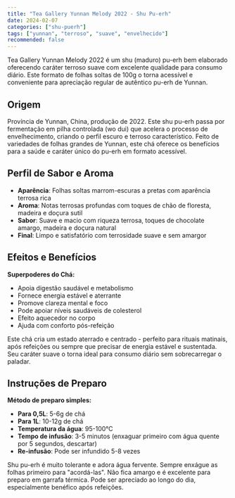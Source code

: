 ```yaml
---
title: "Tea Gallery Yunnan Melody 2022 - Shu Pu-erh"
date: 2024-02-07
categories: ["shu-puerh"]
tags: ["yunnan", "terroso", "suave", "envelhecido"]
recommended: false
---
```


Tea Gallery Yunnan Melody 2022 é um shu (maduro) pu-erh bem elaborado oferecendo caráter terroso suave com excelente qualidade para consumo diário. Este formato de folhas soltas de 100g o torna acessível e conveniente para apreciação regular de autêntico pu-erh de Yunnan.

## Origem

Província de Yunnan, China, produção de 2022. Este shu pu-erh passa por fermentação em pilha controlada (wo dui) que acelera o processo de envelhecimento, criando o perfil escuro e terroso característico. Feito de variedades de folhas grandes de Yunnan, este chá oferece os benefícios para a saúde e caráter único do pu-erh em formato acessível.

## Perfil de Sabor e Aroma

- **Aparência**: Folhas soltas marrom-escuras a pretas com aparência terrosa rica
- **Aroma**: Notas terrosas profundas com toques de chão de floresta, madeira e doçura sutil
- **Sabor**: Suave e macio com riqueza terrosa, toques de chocolate amargo, madeira e doçura natural
- **Final**: Limpo e satisfatório com terrosidade suave e sem amargor

## Efeitos e Benefícios

**Superpoderes do Chá:**
- Apoia digestão saudável e metabolismo
- Fornece energia estável e aterrante
- Promove clareza mental e foco
- Pode apoiar níveis saudáveis de colesterol
- Efeito aquecedor no corpo
- Ajuda com conforto pós-refeição

Este chá cria um estado aterrado e centrado - perfeito para rituais matinais, após refeições ou sempre que precisar de energia estável e sustentada. Seu caráter suave o torna ideal para consumo diário sem sobrecarregar o paladar.

## Instruções de Preparo

**Método de preparo simples:**
- **Para 0,5L**: 5-6g de chá
- **Para 1L**: 10-12g de chá
- **Temperatura da água**: 95-100°C
- **Tempo de infusão**: 3-5 minutos (enxaguar primeiro com água quente por 5 segundos, descartar)
- **Re-infusão**: Pode ser infundido 5-8 vezes

Shu pu-erh é muito tolerante e adora água fervente. Sempre enxágue as folhas primeiro para "acordá-las". Não fica amargo e é excelente para preparo em garrafa térmica. Pode ser apreciado ao longo do dia, especialmente benéfico após refeições.
